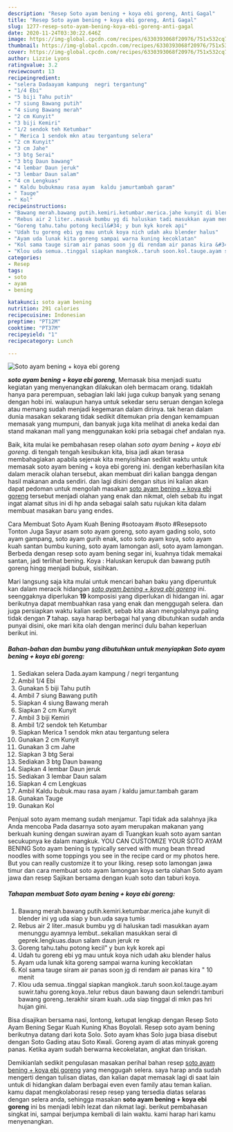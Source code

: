 ```yaml
---
description: "Resep Soto ayam bening + koya ebi goreng, Anti Gagal"
title: "Resep Soto ayam bening + koya ebi goreng, Anti Gagal"
slug: 1277-resep-soto-ayam-bening-koya-ebi-goreng-anti-gagal
date: 2020-11-24T03:30:22.646Z
image: https://img-global.cpcdn.com/recipes/6330393068f20976/751x532cq70/soto-ayam-bening-koya-ebi-goreng-foto-resep-utama.jpg
thumbnail: https://img-global.cpcdn.com/recipes/6330393068f20976/751x532cq70/soto-ayam-bening-koya-ebi-goreng-foto-resep-utama.jpg
cover: https://img-global.cpcdn.com/recipes/6330393068f20976/751x532cq70/soto-ayam-bening-koya-ebi-goreng-foto-resep-utama.jpg
author: Lizzie Lyons
ratingvalue: 3.2
reviewcount: 13
recipeingredient:
- "selera Dadaayam kampung  negri tergantung"
- "1/4 Ebi"
- "5 biji Tahu putih"
- "7 siung Bawang putih"
- "4 siung Bawang merah"
- "2 cm Kunyit"
- "3 biji Kemiri"
- "1/2 sendok teh Ketumbar"
- " Merica 1 sendok mkn atau tergantung selera"
- "2 cm Kunyit"
- "3 cm Jahe"
- "3 btg Serai"
- "3 btg Daun bawang"
- "4 lembar Daun jeruk"
- "3 lembar Daun salam"
- "4 cm Lengkuas"
- " Kaldu bubukmau rasa ayam  kaldu jamurtambah garam"
- " Tauge"
- " Kol"
recipeinstructions:
- "Bawang merah.bawang putih.kemiri.ketumbar.merica.jahe kunyit di blender ini yg uda siap y bun.uda saya tumis"
- "Rebus air 2 liter..masuk bumbu yg di haluskan tadi masukkan ayam menunggu ayamnya lembut..sekalian masukkan serai di geprek.lengkuas.daun salam daun jeruk re"
- "Goreng tahu.tahu potong kecil&#34; y bun kyk korek api"
- "Udah tu goreng ebi yg mau untuk koya nich udah aku blender halus"
- "Ayam uda lunak kita goreng sampai warna kuning kecoklatan"
- "Kol sama tauge siram air panas soon jg di rendam air panas kira &#34; 10 menit"
- "Klou uda semua..tinggal siapkan mangkok..taruh soon.kol.tauge.ayam suwir.tahu goreng.koya..telur rebus daun bawang daun selendri.tamburi bawang goreng..terakhir siram kuah..uda siap tinggal di mkn pas hri hujan gini."
categories:
- Resep
tags:
- soto
- ayam
- bening

katakunci: soto ayam bening 
nutrition: 291 calories
recipecuisine: Indonesian
preptime: "PT12M"
cooktime: "PT37M"
recipeyield: "1"
recipecategory: Lunch

---
```



![Soto ayam bening + koya ebi goreng](https://img-global.cpcdn.com/recipes/6330393068f20976/751x532cq70/soto-ayam-bening-koya-ebi-goreng-foto-resep-utama.jpg)

<b><i>soto ayam bening + koya ebi goreng</i></b>, Memasak bisa menjadi suatu kegiatan yang menyenangkan dilakukan oleh bermacam orang. tidaklah hanya para perempuan, sebagian laki laki juga cukup banyak yang senang dengan hobi ini. walaupun hanya untuk sekedar seru seruan dengan kolega atau memang sudah menjadi kegemaran dalam dirinya. tak heran dalam dunia masakan sekarang tidak sedikit ditemukan pria dengan kemampuan memasak yang mumpuni, dan banyak juga kita melihat di aneka kedai dan stand makanan mall yang menggunakan koki pria sebagai chef andalan nya.

Baik, kita mulai ke pembahasan resep olahan <i>soto ayam bening + koya ebi goreng</i>. di tengah tengah kesibukan kita, bisa jadi akan terasa membahagiakan apabila sejenak kita menyisihkan sedikit waktu untuk memasak soto ayam bening + koya ebi goreng ini. dengan keberhasilan kita dalam meracik olahan tersebut, akan membuat diri kalian bangga dengan hasil makanan anda sendiri. dan lagi disini dengan situs ini kalian akan dapat pedoman untuk mengolah masakan <u>soto ayam bening + koya ebi goreng</u> tersebut menjadi olahan yang enak dan nikmat, oleh sebab itu ingat ingat alamat situs ini di hp anda sebagai salah satu rujukan kita dalam membuat masakan baru yang endes.

Cara Membuat Soto Ayam Kuah Bening #sotoayam #soto #Resepsoto Tonton Juga Sayur asam soto ayam goreng, soto ayam gading solo, soto ayam gampang, soto ayam gurih enak, soto soto ayam koya, soto ayam kuah santan bumbu kuning, soto ayam lamongan asli, soto ayam lamongan. Berbeda dengan resep soto ayam bening segar ini, kuahnya tidak memakai santan, jadi terlihat bening. Koya : Haluskan kerupuk dan bawang putih goreng hingg menjadi bubuk, sisihkan.


Mari langsung saja kita mulai untuk mencari bahan baku yang diperuntuk kan dalam meracik hidangan <u><i>soto ayam bening + koya ebi goreng</i></u> ini. seenggaknya diperlukan <b>19</b> komposisi yang diperlukan di hidangan ini. agar berikutnya dapat membuahkan rasa yang enak dan menggugah selera. dan juga persiapkan waktu kalian sedikit, sebab kita akan mengolahnya paling tidak dengan <b>7</b> tahap. saya harap berbagai hal yang dibutuhkan sudah anda punyai disini, oke mari kita olah dengan merinci dulu bahan keperluan berikut ini.

<!--inarticleads1-->

##### Bahan-bahan dan bumbu yang dibutuhkan untuk menyiapkan Soto ayam bening + koya ebi goreng:

1. Sediakan selera Dada.ayam kampung / negri tergantung
1. Ambil 1/4 Ebi
1. Gunakan 5 biji Tahu putih
1. Ambil 7 siung Bawang putih
1. Siapkan 4 siung Bawang merah
1. Siapkan 2 cm Kunyit
1. Ambil 3 biji Kemiri
1. Ambil 1/2 sendok teh Ketumbar
1. Siapkan  Merica 1 sendok mkn atau tergantung selera
1. Gunakan 2 cm Kunyit
1. Gunakan 3 cm Jahe
1. Siapkan 3 btg Serai
1. Sediakan 3 btg Daun bawang
1. Siapkan 4 lembar Daun jeruk
1. Sediakan 3 lembar Daun salam
1. Siapkan 4 cm Lengkuas
1. Ambil  Kaldu bubuk.mau rasa ayam / kaldu jamur.tambah garam
1. Gunakan  Tauge
1. Gunakan  Kol


Penjual soto ayam memang sudah menjamur. Tapi tidak ada salahnya jika Anda mencoba Pada dasarnya soto ayam merupakan makanan yang berkuah kuning dengan suwiran ayam di Tuangkan kuah soto ayam santan secukupnya ke dalam mangkuk. YOU CAN CUSTOMIZE YOUR SOTO AYAM BENING Soto ayam bening is typically served with mung bean thread noodles with some toppings you see in the recipe card or my photos here. But you can really customize it to your liking. resep soto lamongan jawa timur dan cara membuat soto ayam lamongan koya serta olahan Soto ayam jawa dan resep Sajikan bersama dengan kuah soto dan taburi koya. 

<!--inarticleads2-->

##### Tahapan membuat Soto ayam bening + koya ebi goreng:

1. Bawang merah.bawang putih.kemiri.ketumbar.merica.jahe kunyit di blender ini yg uda siap y bun.uda saya tumis
1. Rebus air 2 liter..masuk bumbu yg di haluskan tadi masukkan ayam menunggu ayamnya lembut..sekalian masukkan serai di geprek.lengkuas.daun salam daun jeruk re
1. Goreng tahu.tahu potong kecil&#34; y bun kyk korek api
1. Udah tu goreng ebi yg mau untuk koya nich udah aku blender halus
1. Ayam uda lunak kita goreng sampai warna kuning kecoklatan
1. Kol sama tauge siram air panas soon jg di rendam air panas kira &#34; 10 menit
1. Klou uda semua..tinggal siapkan mangkok..taruh soon.kol.tauge.ayam suwir.tahu goreng.koya..telur rebus daun bawang daun selendri.tamburi bawang goreng..terakhir siram kuah..uda siap tinggal di mkn pas hri hujan gini.


Bisa disajikan bersama nasi, lontong, ketupat lengkap dengan Resep Soto Ayam Bening Segar Kuah Kuning Khas Boyolali. Resep soto ayam bening berikutnya datang dari kota Solo. Soto ayam khas Solo juga biasa disebut dengan Soto Gading atau Soto Kwali. Goreng ayam di atas minyak goreng panas. Ketika ayam sudah berwarna kecokelatan, angkat dan tiriskan. 

Demikianlah sedikit pengulasan masakan perihal bahan resep <u>soto ayam bening + koya ebi goreng</u> yang menggugah selera. saya harap anda sudah mengerti dengan tulisan diatas, dan kalian dapat memasak lagi di saat lain untuk di hidangkan dalam berbagai even even family atau teman kalian. kamu dapat mengkolaborasi resep resep yang tersedia diatas selaras dengan selera anda, sehingga masakan <b>soto ayam bening + koya ebi goreng</b> ini bs menjadi lebih lezat dan nikmat lagi. berikut pembahasan singkat ini, sampai berjumpa kembali di lain waktu. kami harap hari kamu menyenangkan.
